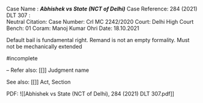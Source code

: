 Case Name : ***Abhishek vs State (NCT of Delhi)***
Case Reference:  284 (2021) DLT 307 :  
Neutral Citation:
Case Number: Crl MC 2242/2020
Court: Delhi High Court
Bench: 01
Coram: Manoj Kumar Ohri
Date: 18.10.2021

Default bail is fundamental right.
Remand is not an empty formality.
Must not be mechanically extended

#incomplete 

–
Refer also:
[[]]
Judgment name

See also:
[[]] 
Act, Section

PDF:
![[Abhishek vs State (NCT of Delhi), 284 (2021) DLT 307.pdf]]